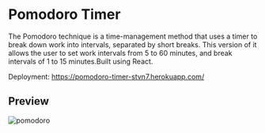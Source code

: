# Pomodoro Timer

The Pomodoro technique is a time-management method that uses a timer to break down work into intervals, separated by short breaks. This version of it allows the user to set work intervals from 5 to 60 minutes, and break intervals of 1 to 15 minutes.Built using React.

Deployment: https://pomodoro-timer-stvn7.herokuapp.com/

## Preview

![pomodoro](https://user-images.githubusercontent.com/83251605/155949870-afb59d90-4f75-466c-9e97-fda909c61e30.png)
